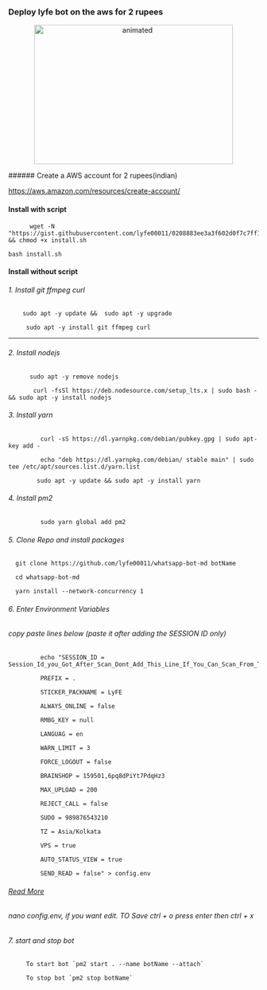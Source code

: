 ### Deploy lyfe bot on the aws for 2 rupees
<p align="center">
<img src="https://i.imgur.com/EjCAmkU.jpeg" alt="animated" width="400" height="280" />
</p>
###### Create a AWS account for 2 rupees(indian) 

https://aws.amazon.com/resources/create-account/

   #### Install with script
```
      wget -N "https://gist.githubusercontent.com/lyfe00011/0208883ee3a3f602d0f7c7ff138c05ea/raw/install.sh" && chmod +x install.sh 
```
```
bash install.sh
```
 #### Install without script
 
 ###### 1. Install git ffmpeg curl
   
```
    sudo apt -y update &&  sudo apt -y upgrade
```
      
```
     sudo apt -y install git ffmpeg curl
```
*********
###### 2. Install nodejs
```
      sudo apt -y remove nodejs
```
      
```
       curl -fsSl https://deb.nodesource.com/setup_lts.x | sudo bash - && sudo apt -y install nodejs
```
###### 3. Install yarn
```
         curl -sS https://dl.yarnpkg.com/debian/pubkey.gpg | sudo apt-key add -
```
         
```  
         echo "deb https://dl.yarnpkg.com/debian/ stable main" | sudo tee /etc/apt/sources.list.d/yarn.list
```
     
```  
        sudo apt -y update && sudo apt -y install yarn
```
###### 4. Install pm2
       
```
         sudo yarn global add pm2
```

###### 5. Clone Repo and install packages

```
  git clone https://github.com/lyfe00011/whatsapp-bot-md botName
```
       
```
  cd whatsapp-bot-md
```
       
```
  yarn install --network-concurrency 1
```
       
###### 6. Enter Environment Variables

###### copy paste lines below (paste it after adding the SESSION ID only)

```
         echo "SESSION_ID = Session_Id_you_Got_After_Scan_Dont_Add_This_Line_If_You_Can_Scan_From_Terminal_Itself

         PREFIX = .

         STICKER_PACKNAME = LyFE

         ALWAYS_ONLINE = false

         RMBG_KEY = null

         LANGUAG = en

         WARN_LIMIT = 3

         FORCE_LOGOUT = false

         BRAINSHOP = 159501,6pq8dPiYt7PdqHz3

         MAX_UPLOAD = 200

         REJECT_CALL = false

         SUDO = 989876543210

         TZ = Asia/Kolkata

         VPS = true

         AUTO_STATUS_VIEW = true

         SEND_READ = false" > config.env
```
###### [Read More](https://github.com/lyfe00011/whatsapp-bot-md/wiki/Environment_Variables)

###### nano config.env, if you want edit. TO Save ctrl + o press enter then ctrl + x

###### 7. start and stop bot

         To start bot `pm2 start . --name botName --attach`

         To stop bot `pm2 stop botName`
